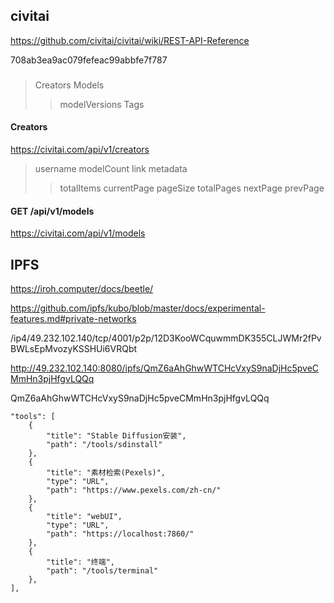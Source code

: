 ## civitai
https://github.com/civitai/civitai/wiki/REST-API-Reference


708ab3ea9ac079fefeac99abbfe7f787

###
> Creators
> Models
> > modelVersions
> Tags


#### Creators
https://civitai.com/api/v1/creators

> username
> modelCount
> link
> metadata
> > totalItems
> > currentPage
> > pageSize
> > totalPages
> > nextPage
> > prevPage
>

#### GET /api/v1/models
https://civitai.com/api/v1/models


## IPFS
https://iroh.computer/docs/beetle/

https://github.com/ipfs/kubo/blob/master/docs/experimental-features.md#private-networks

/ip4/49.232.102.140/tcp/4001/p2p/12D3KooWCquwmmDK355CLJWMr2fPvBWLsEpMvozyKSSHUi6VRQbt

http://49.232.102.140:8080/ipfs/QmZ6aAhGhwWTCHcVxyS9naDjHc5pveCMmHn3pjHfgvLQQq

QmZ6aAhGhwWTCHcVxyS9naDjHc5pveCMmHn3pjHfgvLQQq


    "tools": [
        {
            "title": "Stable Diffusion安装",
            "path": "/tools/sdinstall"
        },
        {
            "title": "素材检索(Pexels)",
            "type": "URL",
            "path": "https://www.pexels.com/zh-cn/"
        },
        {
            "title": "webUI",
            "type": "URL",
            "path": "https://localhost:7860/"
        },
        {
            "title": "终端",
            "path": "/tools/terminal"
        },
    ],